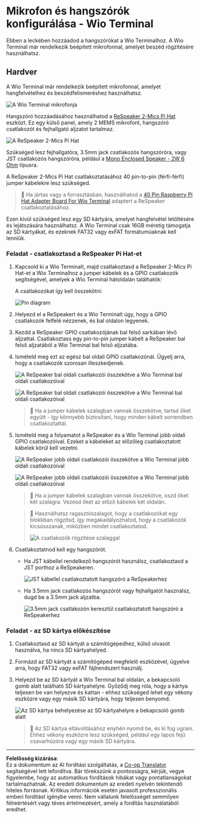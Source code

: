 <!--
CO_OP_TRANSLATOR_METADATA:
{
  "original_hash": "93d352de36526b8990e41dd538100324",
  "translation_date": "2025-08-27T21:22:05+00:00",
  "source_file": "6-consumer/lessons/1-speech-recognition/wio-terminal-microphone.md",
  "language_code": "hu"
}
-->
# Mikrofon és hangszórók konfigurálása - Wio Terminal

Ebben a leckében hozzáadod a hangszórókat a Wio Terminalhoz. A Wio Terminal már rendelkezik beépített mikrofonnal, amelyet beszéd rögzítésére használhatsz.

## Hardver

A Wio Terminal már rendelkezik beépített mikrofonnal, amelyet hangfelvételhez és beszédfelismeréshez használhatsz.

![A Wio Terminal mikrofonja](../../../../../translated_images/wio-mic.3f8c843dbe8ad917424037a93e3d25c62634add00a04dd8e091317b5a7a90088.hu.png)

Hangszóró hozzáadásához használhatod a [ReSpeaker 2-Mics Pi Hat](https://www.seeedstudio.com/ReSpeaker-2-Mics-Pi-HAT.html) eszközt. Ez egy külső panel, amely 2 MEMS mikrofont, hangszóró csatlakozót és fejhallgató aljzatot tartalmaz.

![A ReSpeaker 2-Mics Pi Hat](../../../../../translated_images/respeaker.f5d19d1c6b14ab1676d24ac2764e64fac5339046ae07be8b45ce07633d61b79b.hu.png)

Szükséged lesz fejhallgatóra, 3.5mm jack csatlakozós hangszóróra, vagy JST csatlakozós hangszóróra, például a [Mono Enclosed Speaker - 2W 6 Ohm](https://www.seeedstudio.com/Mono-Enclosed-Speaker-2W-6-Ohm-p-2832.html) típusra.

A ReSpeaker 2-Mics Pi Hat csatlakoztatásához 40 pin-to-pin (férfi-férfi) jumper kábelekre lesz szükséged.

> 💁 Ha jártas vagy a forrasztásban, használhatod a [40 Pin Raspberry Pi Hat Adapter Board For Wio Terminal](https://www.seeedstudio.com/40-Pin-Raspberry-Pi-Hat-Adapter-Board-For-Wio-Terminal-p-4730.html) adaptert a ReSpeaker csatlakoztatásához.

Ezen kívül szükséged lesz egy SD kártyára, amelyet hangfelvétel letöltésére és lejátszására használhatsz. A Wio Terminal csak 16GB méretig támogatja az SD kártyákat, és ezeknek FAT32 vagy exFAT formátumúaknak kell lenniük.

### Feladat - csatlakoztasd a ReSpeaker Pi Hat-et

1. Kapcsold ki a Wio Terminalt, majd csatlakoztasd a ReSpeaker 2-Mics Pi Hat-et a Wio Terminalhoz a jumper kábelek és a GPIO csatlakozók segítségével, amelyek a Wio Terminal hátoldalán találhatók:

    A csatlakozókat így kell összekötni:

    ![Pin diagram](../../../../../translated_images/wio-respeaker-wiring-0.767f80aa6508103880d256cdf99ee7219e190db257c7261e4aec219759dc67b9.hu.png)

1. Helyezd el a ReSpeakert és a Wio Terminalt úgy, hogy a GPIO csatlakozók felfelé nézzenek, és bal oldalon legyenek.

1. Kezdd a ReSpeaker GPIO csatlakozójának bal felső sarkában lévő aljzattal. Csatlakoztass egy pin-to-pin jumper kábelt a ReSpeaker bal felső aljzatából a Wio Terminal bal felső aljzatába.

1. Ismételd meg ezt az egész bal oldali GPIO csatlakozónál. Ügyelj arra, hogy a csatlakozók szorosan illeszkedjenek.

    ![A ReSpeaker bal oldali csatlakozói összekötve a Wio Terminal bal oldali csatlakozóival](../../../../../translated_images/wio-respeaker-wiring-1.8d894727f2ba24004824ee5e06b83b6d10952550003a3efb603182121521b0ef.hu.png)

    ![A ReSpeaker bal oldali csatlakozói összekötve a Wio Terminal bal oldali csatlakozóival](../../../../../translated_images/wio-respeaker-wiring-2.329e1cbd306e754f8ffe56f9294794f4a8fa123860d76067a79e9ea385d1bf56.hu.png)

    > 💁 Ha a jumper kábelek szalagban vannak összekötve, tartsd őket együtt - így könnyebb biztosítani, hogy minden kábelt sorrendben csatlakoztattál.

1. Ismételd meg a folyamatot a ReSpeaker és a Wio Terminal jobb oldali GPIO csatlakozóival. Ezeket a kábeleket az előzőleg csatlakoztatott kábelek körül kell vezetni.

    ![A ReSpeaker jobb oldali csatlakozói összekötve a Wio Terminal jobb oldali csatlakozóival](../../../../../translated_images/wio-respeaker-wiring-3.75b0be447e2fa9307a6a954f9ae8a71b77e39ada6a5ef1a059d341dc850fd90c.hu.png)

    ![A ReSpeaker jobb oldali csatlakozói összekötve a Wio Terminal jobb oldali csatlakozóival](../../../../../translated_images/wio-respeaker-wiring-4.aa9cd434d8779437de720cba2719d83992413caed1b620b6148f6c8924889afb.hu.png)

    > 💁 Ha a jumper kábelek szalagban vannak összekötve, oszd őket két szalagra. Vezesd őket az előző kábelek két oldalán.

    > 💁 Használhatsz ragasztószalagot, hogy a csatlakozókat egy blokkban rögzítsd, így megakadályozhatod, hogy a csatlakozók kicsússzanak, miközben mindet csatlakoztatod.
    >
    > ![A csatlakozók rögzítése szalaggal](../../../../../translated_images/wio-respeaker-wiring-5.af117c20acf622f3cd656ccd8f4053f8845d6aaa3af164d24cb7dbd54a4bb470.hu.png)

1. Csatlakoztatnod kell egy hangszórót.

    * Ha JST kábellel rendelkező hangszórót használsz, csatlakoztasd a JST porthoz a ReSpeakeren.

      ![JST kábellel csatlakoztatott hangszóró a ReSpeakerhez](../../../../../translated_images/respeaker-jst-speaker.a441d177809df9458041a2012dd336dbb22c00a5c9642647109d2940a50d6fcc.hu.png)

    * Ha 3.5mm jack csatlakozós hangszórót vagy fejhallgatót használsz, dugd be a 3.5mm jack aljzatba.

      ![3.5mm jack csatlakozón keresztül csatlakoztatott hangszóró a ReSpeakerhez](../../../../../translated_images/respeaker-35mm-speaker.ad79ef4f128c7751f0abf854869b6b779c90c12ae3e48909944a7e48aeee3c7e.hu.png)

### Feladat - az SD kártya előkészítése

1. Csatlakoztasd az SD kártyát a számítógépedhez, külső olvasót használva, ha nincs SD kártyahelyed.

1. Formázd az SD kártyát a számítógéped megfelelő eszközével, ügyelve arra, hogy FAT32 vagy exFAT fájlrendszert használj.

1. Helyezd be az SD kártyát a Wio Terminal bal oldalán, a bekapcsoló gomb alatt található SD kártyahelyre. Győződj meg róla, hogy a kártya teljesen be van helyezve és kattan - ehhez szükséged lehet egy vékony eszközre vagy egy másik SD kártyára, hogy teljesen benyomd.

    ![Az SD kártya behelyezése az SD kártyahelyre a bekapcsoló gomb alatt](../../../../../translated_images/wio-sd-card.acdcbe322fa4ee7f8f9c8cc015b3263964bb26ab5c7e25b41747988cc5280d64.hu.png)

    > 💁 Az SD kártya eltávolításához enyhén nyomd be, és ki fog ugrani. Ehhez vékony eszközre lesz szükséged, például egy lapos fejű csavarhúzóra vagy egy másik SD kártyára.

---

**Felelősség kizárása**:  
Ez a dokumentum az AI fordítási szolgáltatás, a [Co-op Translator](https://github.com/Azure/co-op-translator) segítségével lett lefordítva. Bár törekszünk a pontosságra, kérjük, vegye figyelembe, hogy az automatikus fordítások hibákat vagy pontatlanságokat tartalmazhatnak. Az eredeti dokumentum az eredeti nyelvén tekintendő hiteles forrásnak. Kritikus információk esetén javasolt professzionális emberi fordítást igénybe venni. Nem vállalunk felelősséget semmilyen félreértésért vagy téves értelmezésért, amely a fordítás használatából eredhet.